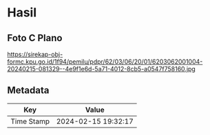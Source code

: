 # Hasil

## Foto C Plano

https://sirekap-obj-formc.kpu.go.id/1f94/pemilu/pdpr/62/03/06/20/01/6203062001004-20240215-081329--4e9f1e6d-5a71-4012-8cb5-a0547f758160.jpg


## Metadata

| Key        | Value               |
| ---------- | ------------------- |
| Time Stamp | 2024-02-15 19:32:17 |



